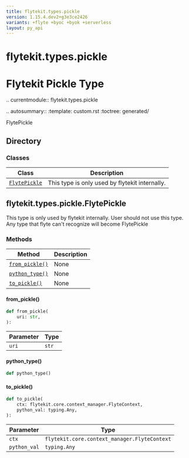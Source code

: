 ```yaml
---
title: flytekit.types.pickle
version: 1.15.4.dev2+g3e3ce2426
variants: +flyte +byoc +byok +serverless
layout: py_api
---
```


# flytekit.types.pickle


Flytekit Pickle Type
==========================================================
.. currentmodule:: flytekit.types.pickle

.. autosummary::
   :template: custom.rst
   :toctree: generated/

   FlytePickle

## Directory

### Classes

| Class | Description |
|-|-|
| [`FlytePickle`](.././flytekit.types.pickle#flytekittypespickleflytepickle) | This type is only used by flytekit internally. |

## flytekit.types.pickle.FlytePickle

This type is only used by flytekit internally. User should not use this type.
Any type that flyte can't recognize will become FlytePickle


### Methods

| Method | Description |
|-|-|
| [`from_pickle()`](#from_pickle) | None |
| [`python_type()`](#python_type) | None |
| [`to_pickle()`](#to_pickle) | None |


#### from_pickle()

```python
def from_pickle(
    uri: str,
):
```
| Parameter | Type |
|-|-|
| `uri` | `str` |

#### python_type()

```python
def python_type()
```
#### to_pickle()

```python
def to_pickle(
    ctx: flytekit.core.context_manager.FlyteContext,
    python_val: typing.Any,
):
```
| Parameter | Type |
|-|-|
| `ctx` | `flytekit.core.context_manager.FlyteContext` |
| `python_val` | `typing.Any` |


